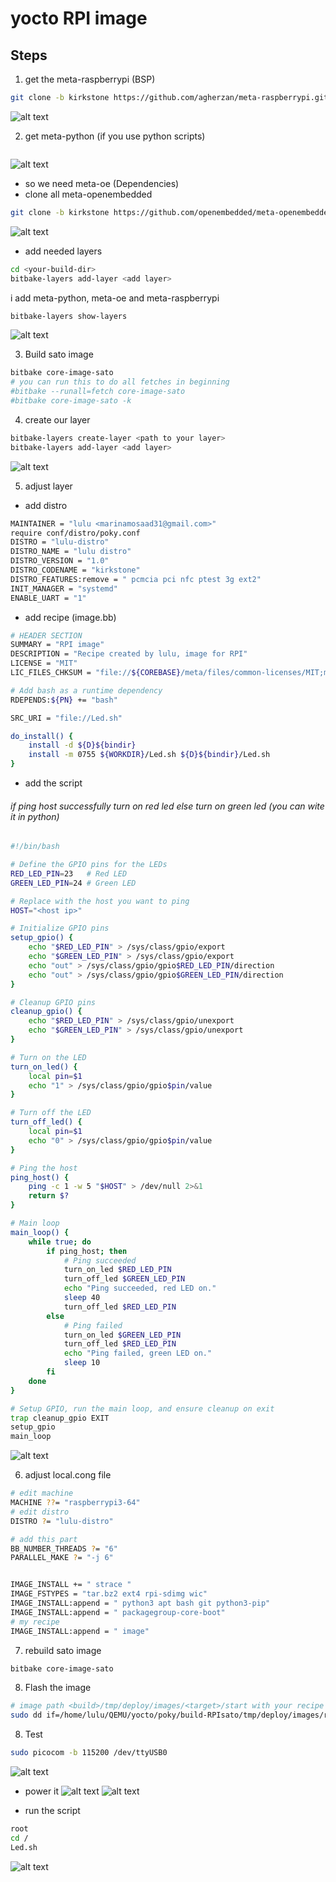 # yocto RPI image 
## Steps 
1. get the meta-raspberrypi (BSP)
```sh
git clone -b kirkstone https://github.com/agherzan/meta-raspberrypi.git
```
![alt text](image-1.png)

2. get meta-python (if you use python scripts)
```sh

```
![alt text](image.png)

- so we need meta-oe (Dependencies)
- clone all meta-openembedded
```sh
git clone -b kirkstone https://github.com/openembedded/meta-openembedded.git
```
![alt text](image-2.png)

- add needed layers
```sh
cd <your-build-dir>
bitbake-layers add-layer <add layer>
```
i add meta-python, meta-oe and meta-raspberrypi

```sh
bitbake-layers show-layers
```
![alt text](image-3.png)

3. Build sato image


```sh
bitbake core-image-sato
# you can run this to do all fetches in beginning 
#bitbake --runall=fetch core-image-sato
#bitbake core-image-sato -k
```
4. create our layer 
```sh
bitbake-layers create-layer <path to your layer>
bitbake-layers add-layer <add layer>
```
![alt text](image-4.png)

5. adjust layer
- add distro 
```sh
MAINTAINER = "lulu <marinamosaad31@gmail.com>"
require conf/distro/poky.conf
DISTRO = "lulu-distro"
DISTRO_NAME = "lulu distro"
DISTRO_VERSION = "1.0"
DISTRO_CODENAME = "kirkstone"
DISTRO_FEATURES:remove = " pcmcia pci nfc ptest 3g ext2"
INIT_MANAGER = "systemd"
ENABLE_UART = "1"
```
- add recipe (image.bb)

```sh
# HEADER SECTION
SUMMARY = "RPI image"
DESCRIPTION = "Recipe created by lulu, image for RPI"
LICENSE = "MIT"
LIC_FILES_CHKSUM = "file://${COREBASE}/meta/files/common-licenses/MIT;md5=0835ade698e0bcf8506ecda2f7b4f302"

# Add bash as a runtime dependency
RDEPENDS:${PN} += "bash"

SRC_URI = "file://Led.sh"

do_install() {
    install -d ${D}${bindir}
    install -m 0755 ${WORKDIR}/Led.sh ${D}${bindir}/Led.sh
}
```
- add the script 

###### if ping host successfully turn on red led else turn on green led (you can wite it in python)
```sh
#!/bin/bash

# Define the GPIO pins for the LEDs
RED_LED_PIN=23   # Red LED
GREEN_LED_PIN=24 # Green LED

# Replace with the host you want to ping
HOST="<host ip>"

# Initialize GPIO pins
setup_gpio() {
    echo "$RED_LED_PIN" > /sys/class/gpio/export
    echo "$GREEN_LED_PIN" > /sys/class/gpio/export
    echo "out" > /sys/class/gpio/gpio$RED_LED_PIN/direction
    echo "out" > /sys/class/gpio/gpio$GREEN_LED_PIN/direction
}

# Cleanup GPIO pins
cleanup_gpio() {
    echo "$RED_LED_PIN" > /sys/class/gpio/unexport
    echo "$GREEN_LED_PIN" > /sys/class/gpio/unexport
}

# Turn on the LED
turn_on_led() {
    local pin=$1
    echo "1" > /sys/class/gpio/gpio$pin/value
}

# Turn off the LED
turn_off_led() {
    local pin=$1
    echo "0" > /sys/class/gpio/gpio$pin/value
}

# Ping the host
ping_host() {
    ping -c 1 -w 5 "$HOST" > /dev/null 2>&1
    return $?
}

# Main loop
main_loop() {
    while true; do
        if ping_host; then
            # Ping succeeded
            turn_on_led $RED_LED_PIN
            turn_off_led $GREEN_LED_PIN
            echo "Ping succeeded, red LED on."
            sleep 40
            turn_off_led $RED_LED_PIN
        else
            # Ping failed
            turn_on_led $GREEN_LED_PIN
            turn_off_led $RED_LED_PIN
            echo "Ping failed, green LED on."
            sleep 10
        fi
    done
}

# Setup GPIO, run the main loop, and ensure cleanup on exit
trap cleanup_gpio EXIT
setup_gpio
main_loop
```

![alt text](image-5.png)

6. adjust local.cong file 
```sh
# edit machine
MACHINE ??= "raspberrypi3-64"
# edit distro 
DISTRO ?= "lulu-distro"

# add this part 
BB_NUMBER_THREADS ?= "6" 
PARALLEL_MAKE ?= "-j 6" 


IMAGE_INSTALL += " strace "
IMAGE_FSTYPES = "tar.bz2 ext4 rpi-sdimg wic"
IMAGE_INSTALL:append = " python3 apt bash git python3-pip"
IMAGE_INSTALL:append = " packagegroup-core-boot"
# my recipe
IMAGE_INSTALL:append = " image" 
``` 

7. rebuild sato image 
```sh
bitbake core-image-sato
```
8. Flash the image
```sh
# image path <build>/tmp/deploy/images/<target>/start with your recipe name
sudo dd if=/home/lulu/QEMU/yocto/poky/build-RPIsato/tmp/deploy/images/raspberrypi3-64/core-image-sato-raspberrypi3-64-20240821233712.rootfs.rpi-sdimg of=/dev/mmcblk0 bs=1M

```
8. Test
```sh
sudo picocom -b 115200 /dev/ttyUSB0
```
![alt text](image-6.png)

- power it 
![alt text](image-7.png)
![alt text](image-8.png)

- run the script 
```sh
root 
cd /
Led.sh
```
![alt text](image-9.png)

